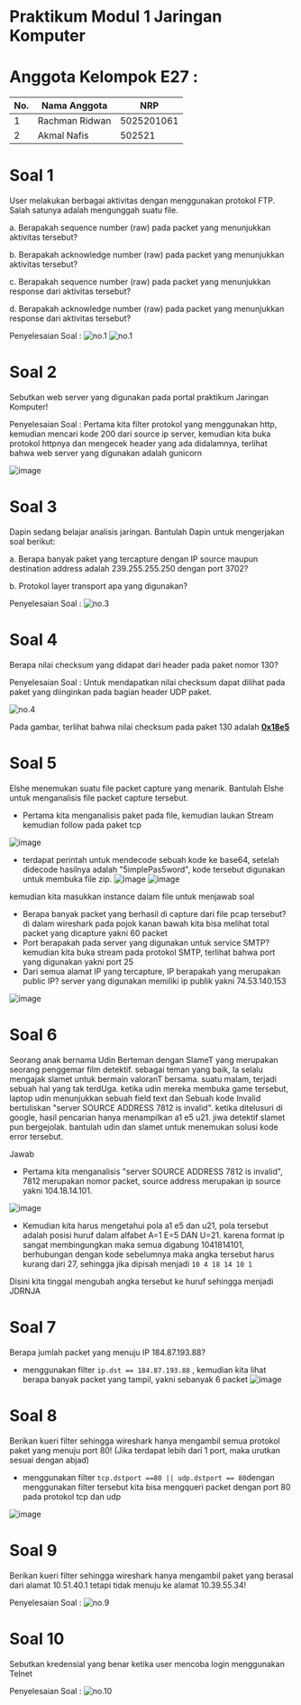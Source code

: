 # Praktikum Modul 1 Jaringan Komputer

# Anggota Kelompok E27 :
| No.  | Nama Anggota       | NRP          |
|------|--------------------|--------------|
| 1    |Rachman Ridwan           | 5025201061   |
| 2    | Akmal Nafis         | 502521   |

# Soal 1
User melakukan berbagai aktivitas dengan menggunakan protokol FTP. Salah satunya adalah mengunggah suatu file.

a. Berapakah sequence number (raw) pada packet yang menunjukkan aktivitas tersebut?

b. Berapakah acknowledge number (raw) pada packet yang menunjukkan aktivitas tersebut? 

c. Berapakah sequence number (raw) pada packet yang menunjukkan response dari aktivitas tersebut?

d. Berapakah acknowledge number (raw) pada packet yang menunjukkan response dari aktivitas tersebut?

Penyelesaian Soal :
![no.1](./assets/no1part1.png)
![no.1](./assets/no1part2.png)
# Soal 2
Sebutkan web server yang digunakan pada portal praktikum Jaringan Komputer!

Penyelesaian Soal : Pertama kita filter protokol yang menggunakan http, kemudian mencari kode 200 dari source ip server, kemudian kita buka protokol httpnya dan mengecek header yang ada didalamnya, terlihat bahwa web server yang digunakan adalah gunicorn

![image](https://cdn.discordapp.com/attachments/945203039034306570/1154726293619875920/image.png)

# Soal 3
Dapin sedang belajar analisis jaringan. Bantulah Dapin untuk mengerjakan soal berikut:

a. Berapa banyak paket yang tercapture dengan IP source maupun destination address adalah 239.255.255.250 dengan port 3702?

b. Protokol layer transport apa yang digunakan?

Penyelesaian Soal :
![no.3](./assets/no3.png)
# Soal 4
Berapa nilai checksum yang didapat dari header pada paket nomor 130?

Penyelesaian Soal :
Untuk mendapatkan nilai checksum dapat dilihat pada paket yang diinginkan pada bagian header UDP paket.

![no.4](./assets/no4.png)

Pada gambar, terlihat bahwa nilai checksum pada paket 130 adalah <ins>**0x18e5**<ins>

# Soal 5
Elshe menemukan suatu file packet capture yang menarik. Bantulah Elshe untuk menganalisis file packet capture tersebut.

- Pertama kita menganalisis paket pada file, kemudian laukan Stream kemudian follow pada paket tcp

![image](https://cdn.discordapp.com/attachments/945203039034306570/1154738624982700083/image.png)
- terdapat perintah untuk mendecode sebuah kode ke base64, setelah didecode hasilnya adalah "5implePas5word", kode tersebut digunakan untuk membuka file zip. 
![image](https://cdn.discordapp.com/attachments/945203039034306570/1154740343078666240/image.png)
![image](https://cdn.discordapp.com/attachments/945203039034306570/1154740609400197180/image.png)


kemudian kita masukkan instance dalam file untuk menjawab soal
- Berapa banyak packet yang berhasil di capture dari file pcap tersebut?
di dalam wireshark pada pojok kanan bawah kita bisa melihat total packet yang dicapture yakni 60 packet
- Port berapakah pada server yang digunakan untuk service SMTP?
kemudian kita buka stream pada protokol SMTP, terlihat bahwa port yang digunakan yakni port 25
- Dari semua alamat IP yang tercapture, IP berapakah yang merupakan public IP?
server yang digunakan memiliki ip publik yakni 74.53.140.153

![image](https://cdn.discordapp.com/attachments/945203039034306570/1154743021993205820/image.png)

# Soal 6
Seorang anak bernama Udin Berteman dengan SlameT yang merupakan seorang penggemar film detektif. sebagai teman yang baik, Ia selalu mengajak slamet untuk bermain valoranT bersama. suatu malam, terjadi sebuah hal yang tak terdUga. ketika udin mereka membuka game tersebut, laptop udin menunjukkan sebuah field text dan Sebuah kode Invalid bertuliskan "server SOURCE ADDRESS 7812 is invalid". ketika ditelusuri di google, hasil pencarian hanya menampilkan a1 e5 u21. jiwa detektif slamet pun bergejolak. bantulah udin dan slamet untuk menemukan solusi kode error tersebut.

Jawab
- Pertama kita menganalisis "server SOURCE ADDRESS 7812 is invalid", 7812 merupakan nomor packet, source address merupakan ip source yakni 104.18.14.101.

![image](https://cdn.discordapp.com/attachments/883930711290171432/1154770421116309616/image.png)

- Kemudian kita harus mengetahui pola a1 e5 dan u21, pola tersebut adalah posisi huruf dalam alfabet A=1 E=5 DAN U=21.
karena format ip sangat membingungkan maka semua digabung 1041814101, berhubungan dengan kode sebelumnya maka angka tersebut harus kurang dari 27, sehingga jika dipisah menjadi 
`10 4 18 14 10 1`

Disini kita tinggal mengubah angka tersebut ke huruf sehingga menjadi JDRNJA

# Soal 7
Berapa jumlah packet yang menuju IP 184.87.193.88?
- menggunakan filter `ip.dst == 184.87.193.88` , kemudian kita lihat berapa banyak packet yang tampil, yakni sebanyak 6 packet
![image](https://cdn.discordapp.com/attachments/945203039034306570/1154726660990570496/image.png)

# Soal 8
Berikan kueri filter sehingga wireshark hanya mengambil semua protokol paket yang menuju port 80! (Jika terdapat lebih dari 1 port, maka urutkan sesuai dengan abjad)
- menggunakan filter `tcp.dstport ==80 || udp.dstport == 80`dengan menggunakan filter tersebut kita bisa mengqueri packet dengan port 80 pada protokol tcp dan udp

![image](https://cdn.discordapp.com/attachments/945203039034306570/1154747359159386163/image.png)


# Soal 9
Berikan kueri filter sehingga wireshark hanya mengambil paket yang berasal dari alamat 10.51.40.1 tetapi tidak menuju ke alamat 10.39.55.34!

Penyelesaian Soal :
![no.9](./assets/no9.png)
# Soal 10
Sebutkan kredensial yang benar ketika user mencoba login menggunakan Telnet

Penyelesaian Soal :
![no.10](./assets/no10.png)
